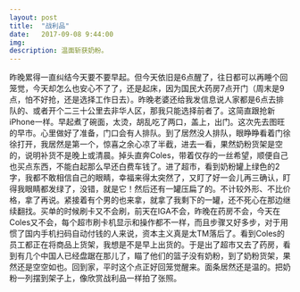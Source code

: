 ```yaml
---
layout: post
title:  "战利品"
date:   2017-09-08 9:44:00
img: 
description: 温面斩获奶粉。
---
```


昨晚累得一直纠结今天要不要早起。但今天依旧是6点醒了，往日都可以再睡个回笼觉，今天却怎么也安心不了了，还是起床，因为国民大药房7点开门（周末是9点，怕不好抢，还是选择工作日去）。昨晚老婆还给我发信息说人家都是6点去排队的、或者开个二三十公里去非华人区，那我只能选择前者了。这简直跟抢新iPhone一样。早起煮了碗面，太烫，胡乱吃了两口，盖上，出门。这次先去图旺的早市。心里做好了准备，门口会有人排队。到了居然没人排队，眼睁睁看着门徐徐打开，我居然是第一个，惊喜之余心凉了半截，进去一看，果然奶粉货架是空的，说明补货不是晚上或清晨。掉头直奔Coles，带着仅存的一丝希望，顺便自己也买点东西，不能白起那么早还白费车钱了。进了超市，看到奶粉罐上绿色的2字，我都不敢相信自己的眼睛，幸福来得太突然了，又盯了好一会儿再三确认，盯得我眼睛都发绿了，没错，就是它！然后还有一罐压扁了的。不计较外形、不比价格，拿了再说。紧接着有个男的也来拿，就拿了我剩下的一罐，还不死心在那边继续翻找。买单的时候刷卡又不会刷，前天在IGA不会，昨晚在药房不会，今天在Coles又不会，每个超市刷卡机显示和操作都不一样，而且步骤又好多步，对于用惯了国内手机扫码自动付钱的人来说，资本主义真是太TM落后了。看到Coles的员工都正在将商品上货架，我想是不是早上出货的。于是出了超市又去了药房，看到有几个中国人已经盘踞在那儿了，瞄了他们的篮子没有奶粉，到了奶粉货架，果然还是空空如也。回到家，平时这个点正好回笼觉醒来。面条居然还是温的。把奶粉一列摆到架子上，像欣赏战利品一样拍了张照。


